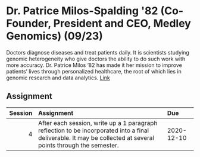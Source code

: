 Dr. Patrice Milos-Spalding '82 (Co-Founder, President and CEO, Medley Genomics) (09/23)
============================

Doctors diagnose diseases and treat patients daily. It is scientists studying genomic heterogeneity who give doctors the ability to do such work with more accuracy. Dr. Patrice Milos ’82 has made it her mission to improve patients’ lives through personalized healthcare, the root of which lies in genomic research and data analytics. [Link](../../sessions/session4)

## Assignment

|   Session | Assignment                                                                                                                                                     | Due        |
|----------:|:---------------------------------------------------------------------------------------------------------------------------------------------------------------|:-----------|
|         4 | After each session, write up a 1 paragraph reflection to be incorporated into a final deliverable. It may be collected at several points through the semester. | 2020-12-10 |

